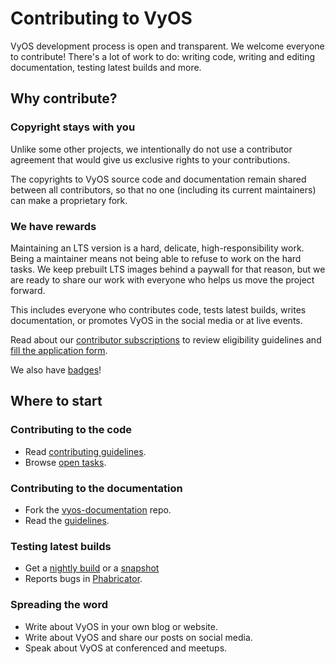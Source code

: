 # Contributing to VyOS

VyOS development process is open and transparent. We welcome everyone to contribute!
There's a lot of work to do: writing code, writing and editing documentation,
testing latest builds and more.

## Why contribute?

### Copyright stays with you

Unlike some other projects, we intentionally do not use a contributor agreement
that would give us exclusive rights to your contributions.

The copyrights to VyOS source code and documentation remain shared between all
contributors, so that no one (including its current maintainers) can make a
proprietary fork.

### We have rewards

Maintaining an LTS version is a hard, delicate, high-responsibility work. Being
a maintainer means not being able to refuse to work on the hard tasks. We keep
prebuilt LTS images behind a paywall for that reason, but we are ready to share
our work with everyone who helps us move the project forward.

This includes everyone who contributes code, tests latest builds, writes
documentation, or promotes VyOS in the social media or at live events.

Read about our [contributor subscriptions](/get/contributor-subscriptions) to
review eligibility guidelines and
[fill the application form](/get/contributor-subscriptions#application-form).

We also have [badges](https://www.youracclaim.com/organizations/vyos/badges)!

## Where to start

### Contributing to the code

* Read [contributing guidelines](https://docs.vyos.io/en/latest/contributing/index.html).
* Browse [open tasks](https://phabricator.vyos.net/maniphest/query/YqwCUwoj7wWx/#R).

### Contributing to the documentation

* Fork the [vyos-documentation](https://github.com/vyos/vyos-documentation/) repo.
* Read the [guidelines](https://docs.vyos.io/en/latest/documentation.html).

### Testing latest builds

* Get a [nightly build](/get/nightly-builds) or a [snapshot](/get/snapshots)
* Reports bugs in [Phabricator](https://phabricator.vyos.net/maniphest).

### Spreading the word

* Write about VyOS in your own blog or website.
* Write about VyOS and share our posts on social media.
* Speak about VyOS at conferenced and meetups.
